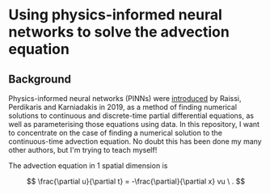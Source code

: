 # Using physics-informed neural networks to solve the advection equation

## Background

Physics-informed neural networks (PINNs) were [introduced](https://www.sciencedirect.com/science/article/pii/S0021999118307125) by Raissi, Perdikaris and Karniadakis in 2019, as a method of finding numerical solutions to continuous and discrete-time partial differential equations, as well as parameterising those equations using data.  In this repository, I want to concentrate on the case of finding a numerical solution to the continuous-time advection equation.  No doubt this has been done my many other authors, but I'm trying to teach myself!

The advection equation in 1 spatial dimension is

$$
\frac{\partial u}{\partial t} = -\frac{\partial}{\partial x} vu \ .
$$


